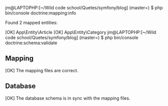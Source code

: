 jm@LAPTOPHP:[~/Wild code school/Quetes/symfony/blog] (master=) $ php bin/console doctrine:mapping:info

 Found 2 mapped entities:

 [OK]   App\Entity\Article
 [OK]   App\Entity\Category
jm@LAPTOPHP:[~/Wild code school/Quetes/symfony/blog] (master=) $ php bin/console doctrine:schema:validate

Mapping
-------

                                                                                                                        
 [OK] The mapping files are correct.                                                                                    
                                                                                                                        

Database
--------

                                                                                                                        
 [OK] The database schema is in sync with the mapping files.                                                            
                                                                                                                        

